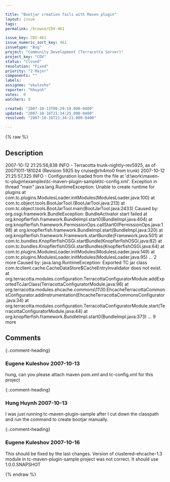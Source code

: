 ```yaml
---

title: "Bootjar creation fails with Maven plugin"
layout: issue
tags: 
permalink: /browse/CDV-461

issue_key: CDV-461
issue_numeric_sort_key: 461
issuetype: "Bug"
project: "Community Development (Terracotta Server)"
project_key: "CDV"
status: "Closed"
resolution: "Fixed"
priority: "2 Major"
components: ""
labels: 
assignee: "ekulesho"
reporter: "hhuynh"
votes:  0
watchers: 0

created: "2007-10-13T00:29:18.000-0400"
updated: "2007-10-16T21:34:25.000-0400"
resolved: "2007-10-16T21:34:21.000-0400"

---
```




{% raw %}



## Description

<div markdown="1" class="description">

2007-10-12 21:25:56,838 INFO - Terracotta trunk-nightly-rev5925, as of 20071011-181024 (Revision 5925 by cruise@rh4mo0 from trunk)
2007-10-12 21:25:57,325 INFO - Configuration loaded from the file at 'd:\work\maven-tc-plugin\examples\tc-maven-plugin-sample\tc-config.xml'.
Exception in thread "main" java.lang.RuntimeException: Unable to create runtime for plugins
        at com.tc.plugins.ModulesLoader.initModules(ModulesLoader.java:100)
        at com.tc.object.tools.BootJarTool.<init>(BootJarTool.java:213)
        at com.tc.object.tools.BootJarTool.main(BootJarTool.java:2433)
Caused by: org.osgi.framework.BundleException: BundleActivator start failed
        at org.knopflerfish.framework.BundleImpl.start0(BundleImpl.java:404)
        at org.knopflerfish.framework.PermissionOps.callStart0(PermissionOps.java:198)
        at org.knopflerfish.framework.BundleImpl.start(BundleImpl.java:320)
        at org.knopflerfish.framework.Framework.startBundle(Framework.java:501)
        at com.tc.bundles.KnopflerfishOSGi.startBundle(KnopflerfishOSGi.java:82)
        at com.tc.bundles.KnopflerfishOSGi.startBundles(KnopflerfishOSGi.java:64)
        at com.tc.plugins.ModulesLoader.initModules(ModulesLoader.java:149)
        at com.tc.plugins.ModulesLoader.initModules(ModulesLoader.java:95)
        ... 2 more
Caused by: java.lang.RuntimeException: Exported TC jar class com.tcclient.cache.CacheDataStore$CacheEntryInvalidator does not exist.
        at org.terracotta.modules.configuration.TerracottaConfiguratorModule.addExportedTcJarClass(TerracottaConfiguratorModule.java:96)
        at org.terracotta.modules.ehcache.commons\11\10.EhcacheTerracottaCommonsConfigurator.addInstrumentation(EhcacheTerracottaCommonsConfigurator.java:34)
        at org.terracotta.modules.configuration.TerracottaConfiguratorModule.start(TerracottaConfiguratorModule.java:44)
        at org.knopflerfish.framework.BundleImpl.start0(BundleImpl.java:373)
        ... 9 more

</div>

## Comments


{:.comment-heading}
### **Eugene Kuleshov** <span class="date">2007-10-13</span>

<div markdown="1" class="comment">

hung, can you please attach maven pom.xml and tc-config.xml for this project

</div>


{:.comment-heading}
### **Hung Huynh** <span class="date">2007-10-13</span>

<div markdown="1" class="comment">

I was just running tc-maven-plugin-sample after I cut down the classpath and run the command to create bootjar manually. 

</div>


{:.comment-heading}
### **Eugene Kuleshov** <span class="date">2007-10-16</span>

<div markdown="1" class="comment">

This should be fixed by the last changes. Version of clustered-ehcache-1.3 module in tc-maven-plugin-sample project was not correct. It should use 1.0.0.SNAPSHOT

<module name="clustered-ehcache-1.3" version="1.0.0.SNAPSHOT"/>

</div>



{% endraw %}
